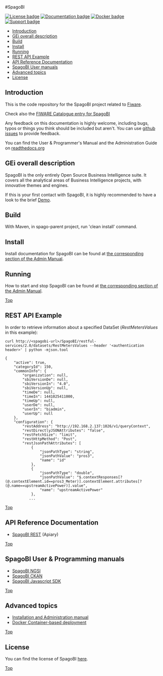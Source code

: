 

#<a name="top"></a>SpagoBI 

[![License badge](https://img.shields.io/badge/license-MPL-blue.svg)](http://www.spagobi.org/homepage/opensource/license/)
[![Documentation badge](https://readthedocs.org/projects/spagobi/badge/?version=latest)](http://spagobi.readthedocs.org/en/latest/)
[![Docker badge](https://img.shields.io/docker/pulls/spagobilabs/spagobi.svg)](https://hub.docker.com/r/spagobilabs/spagobi/)
[![Support badge](https://img.shields.io/badge/support-sof-yellowgreen.svg)](http://stackoverflow.com/questions/tagged/spagobi)

* [Introduction](#introduction)
* [GEi overall description](#gei-overall-description)
* [Build](#build)
* [Install](#install)
* [Running](#running)
* [REST API Example](#rest-api-example)
* [API Reference Documentation](#api-reference-documentation)
* [SpagoBI User manuals](#spagobi-user-manuals)
* [Advanced topics](#advanced-topics)
* [License](#license)
		  
## Introduction

This is the code repository for the SpagoBI project related to [Fiware](http://www.fiware.org).

Check also the [FIWARE Catalogue entry for SpagoBI](http://catalogue.fiware.org/enablers/data-visualization-spagobi)

Any feedback on this documentation is highly welcome, including bugs, typos
or things you think should be included but aren't. You can use [github issues](https://github.com/SpagoBILabs/SpagoBI/issues) to provide feedback.

You can find the User & Programmer's Manual and the Administration Guide on [readthedocs.org](http://spagobi.readthedocs.org)

## GEi overall description

SpagoBI is the only entirely Open Source Business Intelligence suite. It covers all the analytical areas of Business Intelligence projects, with innovative themes and engines.

If this is your first contact with SpagoBI, it is highly recommended to have a look to the brief [Demo](http://demo.spagobi.org/Demo/index.html#).

## Build

With Maven, in spago-parent project, run 'clean install' command.

## Install

Install documentation for SpagoBI can be found at [the corresponding section of the Admin Manual](doc/admin/README.md#installation).

## Running

How to start and stop SpagoBI can be found at [the corresponding section of the Admin Manual](doc/admin/README.md#how-to-start-and-stop-spagobi-server).

[Top](#top)

## REST API Example

In order to retrieve information about a specified DataSet (*RestMetersValues* in this example): 

``` 
curl http://<spagobi-url>/SpagoBI/restful-services/2.0/datasets/RestMetersValues --header '<authentication header>' | python -mjson.tool

{
    "active": true,
    "categoryId": 150,
    "commonInfo": {
        "organization": null,
        "sbiVersionDe": null,
        "sbiVersionIn": "4.0",
        "sbiVersionUp": null,
        "timeDe": null,
        "timeIn": 1441025411000,
        "timeUp": null,
        "userDe": null,
        "userIn": "biadmin",
        "userUp": null
    },
    "configuration": {
        "restAddress": "http://192.168.2.137:1026/v1/queryContext",
        "restDirectlyJSONAttributes": "false",
        "restFetchSize": "limit",
        "restHttpMethod": "Post",
        "restJsonPathAttributes": [
            {
                "jsonPathType": "string",
                "jsonPathValue": "pros3",
                "name": "id"
            },
            {
                "jsonPathType": "double",
                "jsonPathValue": "$.contextResponses[?(@.contextElement.id==pros3_Meter)].contextElement.attributes[?(@.name==upstreamActivePower)].value",
                "name": "upstreamActivePower"
            },
           ...
``` 

[Top](#top)

## API Reference Documentation

* [SpagoBI REST](http://docs.spagobi.apiary.io/#) (Apiary)

[Top](#top)

## SpagoBI User & Programming manuals

* [SpagoBI NGSI](doc/user/NGSI/README.md)
* [SpagoBI CKAN](doc/user/CKAN/README.md)
* [SpagoBI Javascript SDK](doc/user/JS/README.md)

[Top](#top)

## Advanced topics

* [Installation and Administration manual](doc/admin/README.md)
* [Docker Container-based deployment](docker/README.md)

[Top](#top)

## License

You can find the license of SpagoBI [here](http://www.spagobi.org/homepage/opensource/license/).

[Top](#top)
